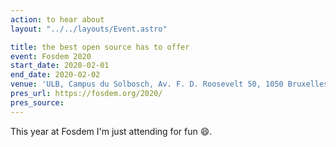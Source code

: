 ```yaml
---
action: to hear about
layout: "../../layouts/Event.astro"

title: the best open source has to offer
event: Fosdem 2020
start_date: 2020-02-01
end_date: 2020-02-02
venue: 'ULB, Campus du Solbosch, Av. F. D. Roosevelt 50, 1050 Bruxelles'
pres_url: https://fosdem.org/2020/
pres_source:
---
```


This year at Fosdem I'm just attending for fun 😄.